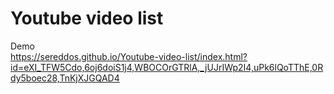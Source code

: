 # Youtube video list

Demo  
https://sereddos.github.io/Youtube-video-list/index.html?id=eXI_TFW5Cdo,6oj6doiS1j4,WBOCOrGTRlA,_jUJrIWp2I4,uPk6lQoTThE,0Rdy5boec28,TnKjXJGQAD4
